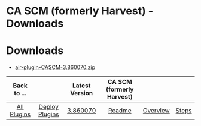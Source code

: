 
CA SCM (formerly Harvest) - Downloads
=====================================

# Downloads

- [air-plugin-CASCM-3.860070.zip](https://raw.githubusercontent.com/UrbanCode/IBM-UCD-PLUGINS/main/files/air-plugin-CASCM/air-plugin-CASCM-3.860070.zip)

|Back to ...||Latest Version|CA SCM (formerly Harvest) |||
| :---: | :---: | :---: | :---: | :---: | :---: |
|[All Plugins](../../index.md)|[Deploy Plugins](../README.md)|[3.860070](https://raw.githubusercontent.com/UrbanCode/IBM-UCD-PLUGINS/main/files/air-plugin-CASCM/air-plugin-CASCM-3.860070.zip)|[Readme](README.md)|[Overview](overview.md)|[Steps](steps.md)|
